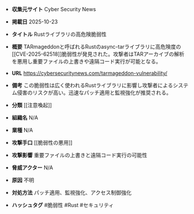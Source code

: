 - **収集元サイト**
Cyber Security News

- **掲載日**
2025-10-23

- **タイトル**
Rustライブラリの高危険脆弱性

- **概要**
TARmageddonと呼ばれるRustのasync-tarライブラリに高危険度の[[CVE-2025-62518]]脆弱性が発見された。攻撃者はTARアーカイブの解析を悪用し重要ファイルの上書きや遠隔コード実行が可能となる。

- **URL**
https://cybersecuritynews.com/tarmageddon-vulnerability/

- **備考**
この脆弱性は広く使われるRustライブラリに影響し攻撃者によるシステム侵害のリスクが高い。迅速なパッチ適用と監視強化が推奨される。

- **分類**
[[注意喚起]]

- **組織名**
N/A

- **業種**
N/A

- **攻撃手口**
[[脆弱性の悪用]]

- **攻撃影響**
重要ファイルの上書きと遠隔コード実行の可能性

- **脅威アクター**
N/A

- **原因**
不明

- **対処方法**
パッチ適用、監視強化、アクセス制御強化

- **ハッシュタグ**
#脆弱性 #Rust #セキュリティ
